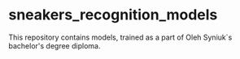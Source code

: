 # sneakers_recognition_models

This repository contains models, trained as a part of Oleh Syniuk`s bachelor's degree diploma.
